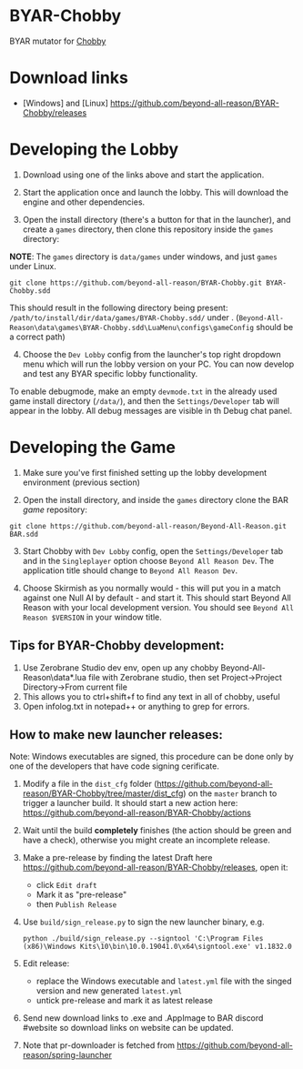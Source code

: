 # BYAR-Chobby

BYAR mutator for [Chobby](https://github.com/spring-chobby/chobby)

# Download links

- [Windows] and [Linux] https://github.com/beyond-all-reason/BYAR-Chobby/releases

# Developing the Lobby

1. Download using one of the links above and start the application.

2. Start the application once and launch the lobby. This will download the engine and other dependencies.

3. Open the install directory (there's a button for that in the launcher), and create a `games` directory, then clone this repository inside the `games` directory:

**NOTE**: The `games` directory is `data/games` under windows, and just `games` under Linux.

```
git clone https://github.com/beyond-all-reason/BYAR-Chobby.git BYAR-Chobby.sdd
```

This should result in the following directory being present: `/path/to/install/dir/data/games/BYAR-Chobby.sdd/` under . (`Beyond-All-Reason\data\games\BYAR-Chobby.sdd\LuaMenu\configs\gameConfig` should be a correct path)

4. Choose the `Dev Lobby` config from the launcher's top right dropdown menu which will run the lobby version on your PC. You can now develop and test any BYAR specific lobby functionality.

To enable debugmode, make an empty `devmode.txt` in the already used game install directory (`/data/`), and then the `Settings/Developer` tab will appear in the lobby. All debug messages are visible in th Debug chat panel.

# Developing the Game

1. Make sure you've first finished setting up the lobby development environment (previous section)

2. Open the install directory, and inside the `games` directory clone the BAR *game* repository:

```
git clone https://github.com/beyond-all-reason/Beyond-All-Reason.git BAR.sdd
```

3. Start Chobby with `Dev Lobby` config, open the `Settings/Developer` tab and in the `Singleplayer` option choose `Beyond All Reason Dev`. The application title should change to `Beyond All Reason Dev`.

4. Choose Skirmish as you normally would - this will put you in a match against one Null AI by default - and start it. This should start Beyond All Reason with your local development version. You should see `Beyond All Reason $VERSION` in your window title.

## Tips for BYAR-Chobby development:

1. Use Zerobrane Studio dev env, open up any chobby Beyond-All-Reason\data\*.lua file with Zerobrane studio, then set Project->Project Directory->From current file
2. This allows you to ctrl+shift+f to find any text in all of chobby, useful
3. Open infolog.txt in notepad++ or anything to grep for errors.

## How to make new launcher releases:

Note: Windows executables are signed, this procedure can be done only by one of the developers that have code signing cerificate.

1. Modify a file in the `dist_cfg` folder (https://github.com/beyond-all-reason/BYAR-Chobby/tree/master/dist_cfg) on the `master` branch to trigger a launcher build. It should start a new action here: https://github.com/beyond-all-reason/BYAR-Chobby/actions
2. Wait until the build **completely** finishes (the action should be green and have a check), otherwise you might create an incomplete release.
3. Make a pre-release by finding the latest Draft here https://github.com/beyond-all-reason/BYAR-Chobby/releases, open it:
   - click `Edit draft`
   - Mark it as "pre-release"
   - then `Publish Release`
4. Use `build/sign_release.py` to sign the new launcher binary, e.g.

   ```
   python ./build/sign_release.py --signtool 'C:\Program Files (x86)\Windows Kits\10\bin\10.0.19041.0\x64\signtool.exe' v1.1832.0
   ```

5. Edit release:
   - replace the Windows executable and `latest.yml` file with the singed version and new generated `latest.yml`
   - untick pre-release and mark it as latest release
6. Send new download links to .exe and .AppImage to BAR discord #website so download links on website can be updated.
7. Note that pr-downloader is fetched from https://github.com/beyond-all-reason/spring-launcher

